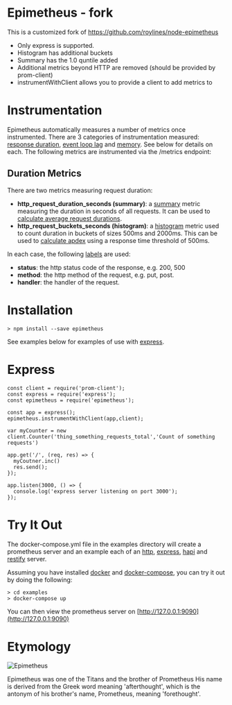 # Epimetheus  - fork
This is a customized fork of https://github.com/roylines/node-epimetheus

- Only express is supported.
- Histogram has additional buckets
- Summary has the 1.0 quntile added
- Additional metrics beyond HTTP are removed (should be provided by prom-client)
- instrumentWithClient allows you to provide a client to add metrics to

# Instrumentation
Epimetheus automatically measures a number of metrics once instrumented. There are 3 categories of instrumentation measured: [response duration](#duration), [event loop lag](#lag) and [memory](#memory). See below for details on each.
The following metrics are instrumented via the /metrics endpoint:

## <a name="duration"></a> Duration Metrics
There are two metrics measuring request duration:

- **http\_request\_duration\_seconds (summary)**: a [summary](https://prometheus.io/docs/concepts/metric_types/#summary) metric measuring the duration in seconds of all requests. It can be used to [calculate average request durations](https://prometheus.io/docs/practices/histograms/#count-and-sum-of-observations).
- **http\_request\_buckets\_seconds (histogram)**: a [histogram](https://prometheus.io/docs/concepts/metric_types/#histogram) metric used to count duration in buckets of sizes 500ms and 2000ms. This can be used to [calculate apdex](https://prometheus.io/docs/practices/histograms/#apdex-score) using a response time threshold of 500ms.

In each case, the following [labels](https://prometheus.io/docs/practices/naming/#labels) are used:

- **status**: the http status code of the response, e.g. 200, 500
- **method**: the http method of the request, e.g. put, post.
- **handler**: the handler of the request.

# Installation
```
> npm install --save epimetheus
```
See examples below for examples of use with [express](#express).

# <a name="express"></a> Express
```
const client = require('prom-client');
const express = require('express');
const epimetheus = require('epimetheus');

const app = express();
epimetheus.instrumentWithClient(app,client);

var myCounter = new client.Counter('thing_something_requests_total','Count of something requests')

app.get('/', (req, res) => {
  myCoutner.inc()
  res.send();
});

app.listen(3000, () => {
  console.log('express server listening on port 3000');
});

```
# Try It Out
The docker-compose.yml file in the examples directory will create a prometheus server and an example each of an [http](#http), [express](#express), [hapi](#hapi) and [restify](#restify) server.

Assuming you have installed [docker](https://docs.docker.com) and [docker-compose](https://docs.docker.com/compose/install/), you can try it out by doing the following:

```
> cd examples
> docker-compose up
```

You can then view the prometheus server on [http://127.0.0.1:9090](http://127.0.0.1:9090)

# Etymology

![Epimetheus](http://www.greekmythology.com/images/mythology/epimetheus_28.jpg)

Epimetheus was one of the Titans and the brother of Prometheus
His name is derived from the Greek word meaning 'afterthought',
which is the antonym of his brother's name, Prometheus, meaning 'forethought'.
